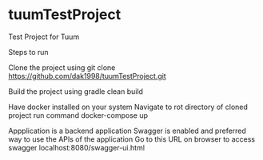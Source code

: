 # tuumTestProject
Test Project for Tuum

Steps to run

Clone the project using
git clone https://github.com/dak1998/tuumTestProject.git

Build the project using
gradle clean build

Have docker installed on your system
Navigate to rot directory of cloned project
run command
docker-compose up

Appplication is a backend application
Swagger is enabled and preferred way to use the APIs of the application
Go to this URL on browser to access swagger
localhost:8080/swagger-ui.html

